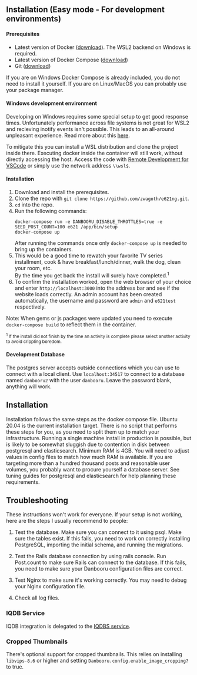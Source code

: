 ## Installation (Easy mode - For development environments)
#### Prerequisites
 * Latest version of Docker ([download](https://docs.docker.com/get-docker)). The WSL2 backend on Windows is required.
 * Latest version of Docker Compose ([download](https://docs.docker.com/compose/install))
 * Git ([download](https://git-scm.com/downloads))
 
 If you are on Windows Docker Compose is already included, you do not need to install it yourself.
 If you are on Linux/MacOS you can probably use your package manager.

#### Windows development environment

Developing on Windows requires some special setup to get good response times. Unfortunately performance across file systems is not great for WSL2 and recieving inotify events isn't possible. This leads to an all-around unpleasant experience. Read more about this [here](https://docs.docker.com/desktop/windows/wsl/#best-practices).

To mitigate this you can install a WSL distribution and clone the project inside there. Executing docker inside the container will still work, without directly accessing the host. Access the code with [Remote Development for VSCode](https://marketplace.visualstudio.com/items?itemName=ms-vscode-remote.vscode-remote-extensionpack) or simply use the network address `\\wsl$`.

#### Installation
1. Download and install the prerequisites.
2. Clone the repo with `git clone https://github.com/zwagoth/e621ng.git`.
3. `cd` into the repo.
4. Run the following commands:
    ```
    docker-compose run -e DANBOORU_DISABLE_THROTTLES=true -e SEED_POST_COUNT=100 e621 /app/bin/setup
    docker-compose up
    ```
    After running the commands once only `docker-compose up` is needed to bring up the containers.
5. This would be a good time to rewatch your favorite TV series installment, cook & have breakfast/lunch/dinner, walk the dog, clean your room, etc.<br>
By the time you get back the install will surely have completed.<sup>1</sup>
6. To confirm the installation worked, open the web browser of your choice and enter `http://localhost:3000` into the address bar and see if the website loads correctly. An admin account has been created automatically, the username and password are `admin` and `e621test` respectively.

Note: When gems or js packages were updated you need to execute `docker-compose build` to reflect them in the container.

<sub><sup>1</sup> If the install did not finish by the time an activity is complete please select another activity to avoid crippling boredom.</sub>

#### Development Database

The postgres server accepts outside connections which you can use to connect with a local client. Use `localhost:34517` to connect to a database named `danbooru2` with the user `danbooru`. Leave the password blank, anything will work.

## Installation

Installation follows the same steps as the docker compose file. Ubuntu 20.04 is the current installation target.
There is no script that performs these steps for you, as you need to split them up to match your infrastructure.
Running a single machine install in production is possible, but is likely to be somewhat sluggish due to contention in disk between postgresql and elasticsearch.
Minimum RAM is 4GB. You will need to adjust values in config files to match how much RAM is available.
If you are targeting more than a hundred thousand posts and reasonable user volumes, you probably want to procure yourself a database server. See tuning guides for postgresql and elasticsearch for help planning these requirements.

## Troubleshooting

These instructions won't work for everyone. If your setup is not
working, here are the steps I usually recommend to people:

1) Test the database. Make sure you can connect to it using psql. Make
sure the tables exist. If this fails, you need to work on correctly
installing PostgreSQL, importing the initial schema, and running the
migrations.

2) Test the Rails database connection by using rails console. Run
Post.count to make sure Rails can connect to the database. If this
fails, you need to make sure your Danbooru configuration files are
correct.

3) Test Nginx to make sure it's working correctly.  You may need to
debug your Nginx configuration file.

4) Check all log files.

### IQDB Service

IQDB integration is delegated to the [IQDBS service](https://github.com/zwagoth/iqdbs).

### Cropped Thumbnails

There's optional support for cropped thumbnails. This relies on installing
`libvips-8.6` or higher and setting `Danbooru.config.enable_image_cropping?`
to true.
